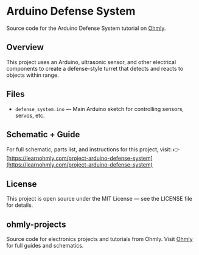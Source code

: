 # Arduino Defense System

Source code for the Arduino Defense System tutorial on [Ohmly](https://learnohmly.com).

## Overview
This project uses an Arduino, ultrasonic sensor, and other electrical components to create a defense-style turret that detects and reacts to objects within range.

## Files
- `defense_system.ino` — Main Arduino sketch for controlling sensors, servos, etc.

## Schematic + Guide
For full schematic, parts list, and instructions for this project, visit:
👉 [https://learnohmly.com/project-arduino-defense-system](https://learnohmly.com/project-arduino-defense-system)

## License
This project is open source under the MIT License — see the LICENSE file for details.

## ohmly-projects
Source code for electronics projects and tutorials from Ohmly. Visit [Ohmly](https://learnohmly.com) for full guides and schematics.
